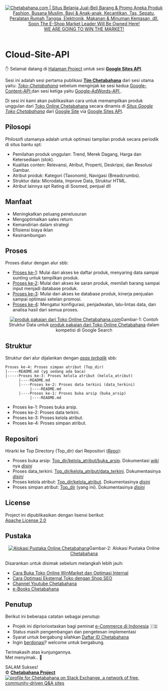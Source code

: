 <p align="center"> 
<a href="https://chetabahana.com/">
<img src="https://chetabahana.files.wordpress.com/2018/04/logoweb.png" alt="Chetabahana.com | Situs Belanja Jual-Beli Barang & Promo Aneka Produk Fashion, Busana Muslim, Bayi & Anak-anak, Kecantikan, Tas, Sepatu, Peralatan Rumah Tangga, Elektronik, Makanan & Minuman Kemasan, dll. Soon The E-Shop Market Leader Will Be Owned Here!"></a><br />
<a href="https://github.com/MarketLeader">  
WE ARE GOING TO WIN THE MARKET!
</a><br /><br />
</p>


# Cloud-Site-API
:hand: Selamat datang di [Halaman Project](https://github.com/MarketLeader) untuk sesi [**Google Sites API**](https://github.com/MarketLeader/Google-Sites-API).

Sesi ini adalah sesi pertama publikasi [**Tim Chetabahana**](https://github.com/chetabahana) dari sesi utama yaitu: [_Toko-Chetabahana_](https://github.com/MarketLeader/Toko-Chetabahana) sebelum menginjak ke sesi kedua [ Google-Content-API ](https://github.com/MarketLeader/Google-Content-API) dan sesi ketiga  yaitu [ Google-AdWords-API ](https://github.com/MarketLeader/Google-AdWords-API).

Di sesi ini kami akan publikasikan cara untuk memampilkan produk unggulan dari [Toko Online Chetabahana](https://chetabahana.com/)  secara dinamis di [_Situs Google Toko Chetabahana_](http://toko.chetabahana.com/) dari [Google Site](http://sites.google.com/) via [Google Sites API](https://developers.google.com/google-apps/sites/docs/developers_guide).

## Pilosopi
Philosofi utamanya adalah untuk optimasi tampilan produk secara periodik di situs bantu spt:
- Pemilahan produk unggulan: Trend, Merek Dagang, Harga dan Ketersediaan (stok).
- Kualitas conten: Relevansi, Atribut, Properti, Deskripsi, dan Resolusi Gambar.
- Atribut produk: Kategori (Taxonomi), Navigasi (Breadcrumbs).
- Struktur data: Microdata, Improve Data, Struktur HTML.
- Atribut lainnya spt Rating di Sosmed, penjual dll

## Manfaat
- Meningkatkan peluang penelusuran
- Mengoptimalkan sales return
- Kemandirian dalam strategi
- Efisiensi biaya iklan
- Kesinambungan

## Proses
Proses diatur dengan alur sbb:
- [Proses ke-1](https://github.com/MarketLeader/Google-Sites-API#google-sites-api): Mulai dari akses ke daftar produk, menyaring data sampai sunting untuk tampilkan produk.
- [Proses ke-2](https://github.com/MarketLeader/Google-Content-API#google-content-api): Mulai dari akses ke saran produk, memilah barang sampai input menjadi database produk.
- [Proses ke-3](https://github.com/MarketLeader/Google-AdWords-API#google-adwords-api): Mulai dari akses ke database produk, kinerja penjualan sampai optimasi setelan promosi.
- [Proses ke-4](#proses): Mengatur konfigurasi, penjadwalan, lalu-lintas data, dan analisa hasil dari semua proses.
<p align="center"> 
<a href="https://chetabahana.com/product?l=60&o=produk&group=389"><img src="https://user-images.githubusercontent.com/36441664/39101424-8c18e932-46c3-11e8-9eb7-cb5fcaac9540.png" alt="produk pakaian dari Toko Online Chetabahana.com"></a>Gambar-1: Contoh Struktur Data untuk <a href="https://chetabahana.com/product?l=60&o=produk&group=389">produk pakaian dari Toko Online Chetabahana</a> dalam kompetisi di Google Search
</p>

## Struktur
Struktur dari alur dijalankan dengan [_asas terbalik_](https://en.wikipedia.org/wiki/Algorithm) sbb:
```
Proses ke-4: Proses simpan atribut (Top_dir)
|-----README.md (yg sedang ada baca)
|-----Proses ke-3: Proses kelola atribut (kelola_atribut)
      |----README.md
      |----Proses ke-2: Proses data terkini (data_terkini)
           |----README.md
      |----Proses ke-1: Proses buka arsip (buka_arsip)
           |----README.md
```
- Proses ke-1: Proses buka arsip.
- Proses ke-2: Proses data terkini. 
- Proses ke-3: Proses kelola atribut.
- Proses ke-4: Proses simpan atribut.

## Repositori
Hirarki ke Top Directory (Top_dir) dari Repositori ([_Repo_](https://help.github.com/articles/create-a-repo/)):
- Proses buka arsip: [Top_dir/kelola_atribut/buka_arsip](https://github.com/MarketLeader/Google-Sites-API/tree/master/kelola_atribut/buka_arsip). Dokumentasi [_wiki_](https://help.github.com/articles/about-github-wikis/) nya [_disini_](https://github.com/MarketLeader/Google-Sites-API/wiki)
- Proses data_terkini: [Top_dir/kelola_atribut/data_terkini](https://github.com/MarketLeader/Google-Sites-API/tree/master/kelola_atribut/data_terkini). Dokumentasinya [_disini_](https://github.com/MarketLeader/Google-Sites-API/wiki)
- Proses kelola atribut: [Top_dir/kelola_atribut](https://github.com/MarketLeader/Google-Sites-API/tree/master/kelola_atribut). Dokumentasinya [_disini_](https://github.com/MarketLeader/Google-Sites-API/wiki)
- Proses simpan atribut: [Top_dir](https://github.com/MarketLeader/Google-Sites-API) (yang ini). Dokumentasinya [_disini_](https://github.com/MarketLeader/Google-Sites-API/wiki)

## License
Project ini dipublikasikan dengan lisensi berikut:  
[Apache License 2.0](https://github.com/MarketLeader/Toko-Chetabahana/blob/master/LICENSE)

## Pustaka
<p align="center"> 
<a href="https://chetabahana.com/#after_header1_3"><img src="https://user-images.githubusercontent.com/36441664/38942532-44c87736-4359-11e8-9ad4-56f7d2b68ced.png" alt="Alokasi Pustaka Online Chetabahana"></a>Gambar-2: Alokasi Pustaka Online <a href=https://chetabahana.com>Chetabahana</a>
</p>

Disarankan untuk disimak sebelum melangkah lebih jauh:  
- [Cara Buka Toko Online WinMarket dan Optimasi Internal](https://chetabahana.blogspot.com/)
- [Cara Optimasi Eksternal Toko dengan Shop SEO](https://chetabahana.wordpress.com/)
- [Channel Youtube Chetabahana](https://www.youtube.com/channel/UCZlPku9beXzdROCknYLuRNg?view_as=subscriber)
- [e-Books Chetabahana](https://www.scribd.com/user/401259110/Chetabahana)

## Penutup
Berikut ini beberapa catatan sebagai penutup:  
- Projek ini diprioriostaskan bagi peminat [e-Commerce di Indonesia](https://www.youtube.com/watch?v=dd__L8Jh2c4&t=25s) 🇮🇩
- Status masih pengembangan dan pengetesan implementasi
- Syarat untuk bergabung silahkan [Daftar ID Chetabahana](https://www.chetabahana.com/layanan/mendaftarkan-produk.html)
- Ingin [berdonasi](https://notepad-plus-plus.org/donate/donate-action.html)? welcome untuk bergabung.

Terimakasih atas kunjungannya.  
Met menyimak.. :pray:  

SALAM Sukses!  
:copyright: [**Chetabahana Project**](https://github.com/MarketLeader)  
[![profile for Chetabahana on Stack Exchange, a network of free, community-driven Q&amp;A sites](https://stackexchange.com/users/flair/5054985.png)](https://stackoverflow.com/users/4058484/chetabahana?tab=profile)   
